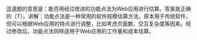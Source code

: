 这道题的意思是：能否用经过改进的功能点法为Web应用进行估算。答案是正确的（T）。讲解：功能点法是一种常用的软件规模估算方法，原本用于传统软件，但可以根据Web应用的特点进行调整，比如考虑页面数、交互复杂度等因素。经过修改后，功能点法同样适用于Web应用的工作量和成本估算。